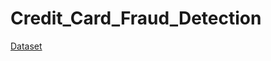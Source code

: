 # Credit_Card_Fraud_Detection

<a href="https://www.kaggle.com/mlg-ulb/creditcardfraud">Dataset</a>
